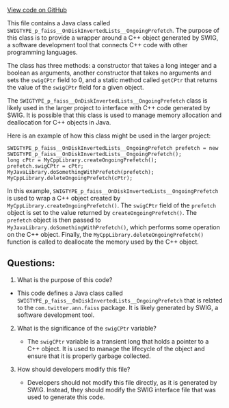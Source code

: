 [View code on GitHub](https://github.com/misbahsy/the-algorithm/ann/src/main/java/com/twitter/ann/faiss/swig/SWIGTYPE_p_faiss__OnDiskInvertedLists__OngoingPrefetch.java)

This file contains a Java class called `SWIGTYPE_p_faiss__OnDiskInvertedLists__OngoingPrefetch`. The purpose of this class is to provide a wrapper around a C++ object generated by SWIG, a software development tool that connects C++ code with other programming languages. 

The class has three methods: a constructor that takes a long integer and a boolean as arguments, another constructor that takes no arguments and sets the `swigCPtr` field to 0, and a static method called `getCPtr` that returns the value of the `swigCPtr` field for a given object. 

The `SWIGTYPE_p_faiss__OnDiskInvertedLists__OngoingPrefetch` class is likely used in the larger project to interface with C++ code generated by SWIG. It is possible that this class is used to manage memory allocation and deallocation for C++ objects in Java. 

Here is an example of how this class might be used in the larger project:

```
SWIGTYPE_p_faiss__OnDiskInvertedLists__OngoingPrefetch prefetch = new SWIGTYPE_p_faiss__OnDiskInvertedLists__OngoingPrefetch();
long cPtr = MyCppLibrary.createOngoingPrefetch();
prefetch.swigCPtr = cPtr;
MyJavaLibrary.doSomethingWithPrefetch(prefetch);
MyCppLibrary.deleteOngoingPrefetch(cPtr);
```

In this example, `SWIGTYPE_p_faiss__OnDiskInvertedLists__OngoingPrefetch` is used to wrap a C++ object created by `MyCppLibrary.createOngoingPrefetch()`. The `swigCPtr` field of the `prefetch` object is set to the value returned by `createOngoingPrefetch()`. The `prefetch` object is then passed to `MyJavaLibrary.doSomethingWithPrefetch()`, which performs some operation on the C++ object. Finally, the `MyCppLibrary.deleteOngoingPrefetch()` function is called to deallocate the memory used by the C++ object.
## Questions: 
 1. What is the purpose of this code?
   - This code defines a Java class called `SWIGTYPE_p_faiss__OnDiskInvertedLists__OngoingPrefetch` that is related to the `com.twitter.ann.faiss` package. It is likely generated by SWIG, a software development tool.
   
2. What is the significance of the `swigCPtr` variable?
   - The `swigCPtr` variable is a transient long that holds a pointer to a C++ object. It is used to manage the lifecycle of the object and ensure that it is properly garbage collected.
   
3. How should developers modify this file?
   - Developers should not modify this file directly, as it is generated by SWIG. Instead, they should modify the SWIG interface file that was used to generate this code.